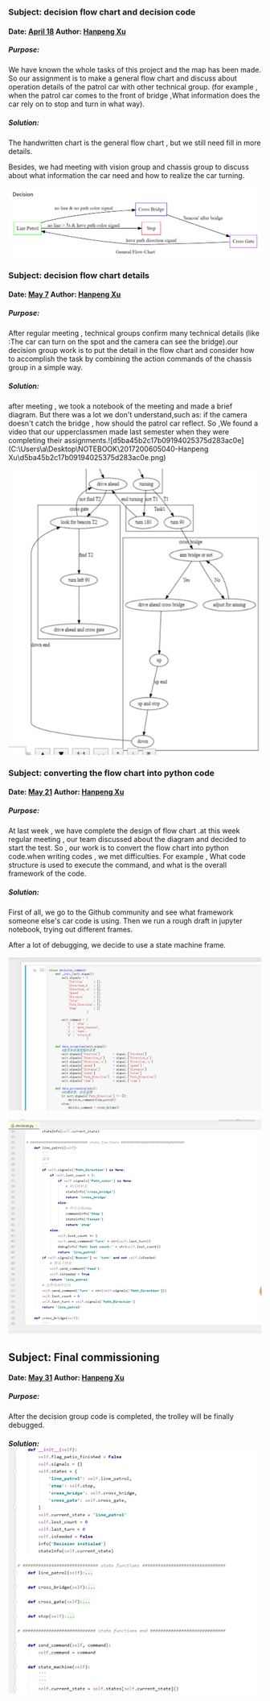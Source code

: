 ### Subject: decision flow chart and decision code

#### Date: <u>April 18</u>   Author: <u>Hanpeng Xu</u>

##### Purpose: 

We have known the whole tasks of this project and the map has been made. So our assignment is to make a general flow chart and discuss about operation details of the patrol car with other technical group. (for example , when the patrol car comes to the front of bridge ,What information does the car rely on to stop and turn in what way).

##### Solution:

The handwritten chart is the general flow chart , but we still need fill in more details.

Besides, we had meeting with vision group and chassis group to discuss about what information the car need and how to realize the car turning.

![图片1](图片1.png)


### Subject: decision flow chart details

#### Date: <u>May 7</u>   Author: <u>Hanpeng Xu</u>

##### Purpose: 

After regular meeting , technical groups confirm many technical details (like :The car can turn on the spot and the camera can see the bridge).our decision group work is to put the detail in the flow chart and consider how to accomplish the task by combining the action commands of the chassis group in a simple way.

##### Solution:
after meeting , we took a notebook of the meeting and made a brief diagram. But there was a lot we don't understand,such as: if the camera doesn't catch the bridge , how should the patrol car reflect. So ,We found a video that our upperclassmen made last semester when they were completing their assignments.![d5ba45b2c17b09194025375d283ac0e](C:\Users\a\Desktop\NOTEBOOK\2017200605040-Hanpeng Xu\d5ba45b2c17b09194025375d283ac0e.png)

![2e2305760c75cba60f5174d2c52b5bc](2e2305760c75cba60f5174d2c52b5bc.png)

### Subject: converting the flow chart into python code

#### Date: <u>May 21</u>   Author: <u>Hanpeng Xu</u>

##### Purpose: 

At last week , we have complete the design of flow chart .at this week regular meeting , our team discussed about the diagram and decided to start the test. So , our work is to convert the flow chart into python code.when writing codes , we met difficulties. For example , What code structure is used to execute the command, and what is the overall framework of the code.

##### Solution:
First of all, we go to the Github community and see what framework someone else's car code is using. Then we run a rough draft in jupyter notebook, trying out different frames.

After a lot of debugging, we decide to use a state machine frame.

![e7d5b609644e7d274ba07e562014f70](e7d5b609644e7d274ba07e562014f70.png)

![5902c2946ed001ad016baddcf705c24](5902c2946ed001ad016baddcf705c24.png)


## Subject: Final commissioning

#### Date: <u>May 31</u>   Author: <u>Hanpeng Xu</u>

##### Purpose: 

After the decision group code is completed, the trolley will be finally debugged.

##### Solution:![fcfa091d93673ad43b802d24231ec2b](fcfa091d93673ad43b802d24231ec2b.png)